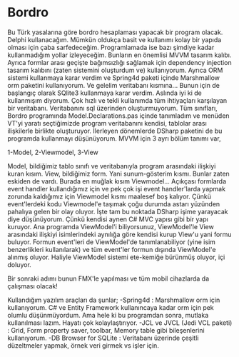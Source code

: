 # Bordro
Bu Türk yasalarına göre bordro hesaplaması yapacak bir program olacak. Delphi kullanacağım. Mümkün oldukça basit ve kullanımı kolay bir yapıda olması için çaba sarfedeceğim. Programlamada ise bazı şimdiye kadar kullanmadığım yollar izleyeceğim. Bunların en önemlisi MVVM tasarım kalıbı. Ayrıca formlar arası geçişte bağımsızlığı sağlamak için dependency injection tasarım kalıbını (zaten sistemini oluşturdum ve) kullanıyorum. Ayrıca ORM sistemi kullanmaya karar verdim ve Spring4d paketi içinde Marshmallow orm paketini kullanıyorum. 
Ve gelelim veritabanı kısmına... Bunun için de başlangıç olarak SQlite3 kullanmaya karar verdim. Aslında iyi ki de kullanmışım diyorum. Çok hızlı ve tekli kullanımda tüm ihtiyaçları karşılayan bir veritabanı.
Veritabanını sql üzerinden oluşturmuyorum. Tüm sınıfları, Bordro programında Model.Declarations.pas içinde tanımladım ve menüden VT'yi yaratı seçtiğimizde program veritabanını kendisi, tablolar arası ilişkilerle birlikte oluşturuyor.
İlerleyen dönemlerde DSharp paketini de bu programda kullanmayı düşünüyorum. 
MVVM için 3 ayrı bölüm tanımı var,

1-Model,
2-Viewmodel,
3-View

Model, bildiğimiz tablo sınıfı ve veritabanıyla program arasındaki ilişkiyi kuran kısım. View, bildiğimiz form. Yani sunum-gösterim kısmı. Bunlar zaten eskiden de vardı. Burada en muğlak kısım Viewmodel... Açıkçası formlarda event handler kullandığımız için ve pek çok işi event handler'larda yapmak zorunda kaldığımız için Viewmodel kısmı maalesef boş kalıyor. Çünkü event'lerdeki kodu Viewmodel'e taşımak çoğu durumda astarı yüzünden pahalıya gelen bir olay oluyor. İşte tam bu noktada DSharp işime yarayacak diye düşünüyorum. Çünkü kendisi aynen C# MVC yapısı gibi bir yapı kuruyor. Ana programda ViewModel'i biliyorsunuz, ViewModel'le View arasındaki ilişkiyi isimlerindeki aynılığa göre kendisi kurup View'u yani formu buluyor. Formun event'leri de ViewModel'de tanımlanabiliyor (yine isim benzerlikleri kullanılarak) ve tüm event'ler formun dışında ViewModel'e alınmış oluyor. Haliyle ViewModel sistemi ete-kemiğe bürünmüş oluyor, içi doluyor.

Bir sonraki adımı bunun FMX'le yapılması ve tüm mobil cihazlarda da çalışması olacak!

Kullandığım yazılım araçları da şunlar;
-Spring4d : Marshmallow orm için kullanıyorum. C# ve Entity Framework kullanıncaya kadar orm için pek olumlu düşünmüyordum. Ama hele ki bu programdan sonra, mutlaka kullanılması lazım. Hayatı çok kolaylaştırıyor.
-JCL ve JVCL (Jedi VCL paketi) : Grid, Form property saver, toolbar, Memory table gibi bileşenlerini kullanıyorum.
-DB Browser for SQLite : Veritabanı üzerinde çeşitli düzeltmeler yapmak, örnek veri girmek vs işler için.

